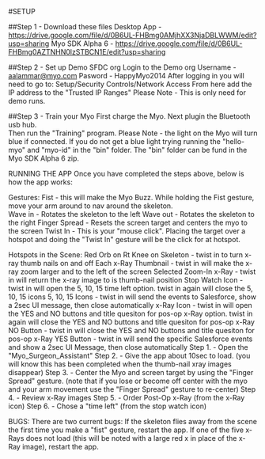 #SETUP

##Step 1 - Download these files
Desktop App - https://drive.google.com/file/d/0B6UL-FHBmg0AMjhXX3NjaDBLWWM/edit?usp=sharing
Myo SDK Alpha 6 - https://drive.google.com/file/d/0B6UL-FHBmg0AZTNHN0lzSTBCN1E/edit?usp=sharing

##Step 2 - Set up Demo SFDC org
Login to the Demo org
Username - aalammar@myo.com
Pasword - HappyMyo2014
After logging in you will need to go to: Setup/Security Controls/Network Access
From here add the IP address to the "Trusted IP Ranges"
Please Note - This is only need for demo runs.

##Step 3 - Train your Myo
First charge the Myo.
Next plugin the Bluetooth usb hub.  
Then run the "Training" program.
Please Note - the light on the Myo will turn blue if connected.  If you do not get a blue light trying running the "hello-myo" and "myo-id" in the "bin" folder.  The "bin" folder can be fund in the Myo SDK Alpha 6 zip.

RUNNING THE APP
Once you have completed the steps above, below is how the app works:

Gestures:
Fist - this will make the Myo Buzz.  While holding the Fist gesture, move your arm around to nav around the skeleton.  
Wave in - Rotates the skeleton to the left
Wave out - Rotates the skeleton to the right
Finger Spread - Resets the screen target and centers the myo to the screen
Twist In - This is your "mouse click". Placing the target over a hotspot and doing the "Twist In" gesture will be the click for at hotspot.

Hotspots in the Scene:
Red Orb on Rt Knee on Skeleton - twist in to turn x-ray thumb nails on and off
Each x-Ray Thumbnail - twist in will make the x-ray zoom larger and to the left of the screen
Selected Zoom-In x-Ray - twist in will return the x-ray image to is thumb-nail position
Stop Watch Icon - twist in will open the 5, 10, 15 time left option.  twist in again will close the 5, 10, 15 icons
5, 10, 15 Icons - twist in will send the events to Salesforce, show a 2sec UI message, then close automatically
x-Ray Icon - twist in will open the YES and NO buttons and title quesiton for pos-op x-Ray option.  twist in again will close the YES and NO buttons and title quesiton for pos-op x-Ray
NO Button - twist in will close the YES and NO buttons and title quesiton for pos-op x-Ray
YES Button - twist in will send the specific Salesforce events and show a 2sec UI Message, then close automatically
Step 1. - Open the "Myo_Surgeon_Assistant"
Step 2. - Give the app about 10sec to load.  (you will know this has been completed when the thumb-nail xray images disappear)
Step 3. - Center the Myo and screen target by using the "Finger Spread" gesture.  (note that if you lose or become off center with the myo and your arm movement use the "Finger Spread" gesture to re-center)
Step 4. - Review x-Ray images
Step 5. - Order Post-Op x-Ray (from the x-Ray icon)
Step 6. - Chose a "time left" (from the stop watch icon)

BUGS:
There are two current bugs:
If the skeleton flies away from the scene the first time you make a "fist" gesture, restart the app.
If one of the five x-Rays does not load (this will be noted with a large red x in place of the x-Ray image), restart the app.
